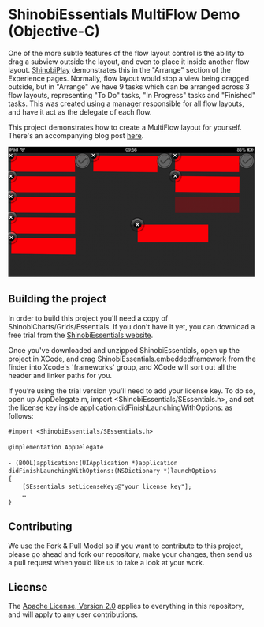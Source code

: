 ShinobiEssentials MultiFlow Demo (Objective-C)
=====================

One of the more subtle features of the flow layout control is the ability to drag a subview outside the layout, and even to place it inside another flow layout. [ShinobiPlay](http://www.shinobicontrols.com/shinobiplay/) demonstrates this in the "Arrange" section of the Experience pages. Normally, flow layout would stop a view being dragged outside, but in "Arrange" we have 9 tasks which can be arranged across 3 flow layouts, representing "To Do" tasks, "In Progress" tasks and "Finished" tasks. This was created using a manager responsible for all flow layouts, and have it act as the delegate of each flow.

This project demonstrates how to create a MultiFlow layout for yourself. There's an accompanying blog post [here](http://www.shinobicontrols.com/blog/posts/2013/02/27/flow-by-flow/).

![Screenshot](screenshot.png?raw=true)

Building the project
------------------

In order to build this project you'll need a copy of ShinobiCharts/Grids/Essentials. If you don't have it yet, you can download a free trial from the [ShinobiEssentials website](http://www.shinobicontrols.com/shinobiessentials/).

Once you've downloaded and unzipped ShinobiEssentials, open up the project in XCode, and drag ShinobiEssentials.embeddedframework from the finder into Xcode's 'frameworks' group, and XCode will sort out all the header and linker paths for you.

If you’re using the trial version you’ll need to add your license key. To do so, open up AppDelegate.m, import <ShinobiEssentials/SEssentials.h>, and set the license key inside application:didFinishLaunchingWithOptions: as follows:

    #import <ShinobiEssentials/SEssentials.h>

    @implementation AppDelegate

    - (BOOL)application:(UIApplication *)application didFinishLaunchingWithOptions:(NSDictionary *)launchOptions
    {
        [SEssentials setLicenseKey:@"your license key"];
        …
    }

Contributing
------------

We use the Fork & Pull Model so if you want to contribute to this project, please go ahead and fork our repository, make your changes, then send us a pull request when you’d like us to take a look at your work.

License
-------

The [Apache License, Version 2.0](license.txt) applies to everything in this repository, and will apply to any user contributions.

